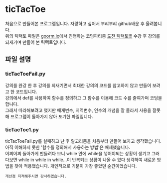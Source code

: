 # ticTacToe
처음으로 만들어본 프로그램입니다. 자랑하고 싶어서 부랴부랴 github배운 후 올려봅니다.   
위의 틱택토 파일은 [goorm.io](https://www.goorm.io/)에서 진행하는 코딩파티중 [도전 틱택토!!!](https://codingparty.goorm.io/tic-tac-toe) 수강 후 강의를 되새기며 만들어 본 틱택토입니다.   
## 파일 설명
### ticTacToeFail.py
 강의를 완강 한 후 강의를 되새기면서 최대한 강의의 코드를 참고하지 않고 만들어 보려고 한 코드입니다.    
 강의에서 def를 사용하여 함수를 정의하고 그 함수를 이용해 코드 수를 줄여가며 코딩을합니다.   
 그래서 따라해보려고 했지만 매게변수, 지역변수, 인수의 개념을 잘 몰라서  사용을 잘못해 프로그램이 돌아가지 않아 포기한 파일입니다.   
### ticTacToe1.py
 ticTacToeFail.py를 실패하고 난 후 알고리즘을 처음부터 만들어 보자고 생각했습니다. 아직 이해하지 못한 '함수를 정의해서 사용하는 방법'은 배제했습니다.   
 어찌어찌 돌아가게 만들려다 보니 while 안에 while을 넣어야되는 상황이 생기고 그러다보면 while in while in while...이 반복되는 상황이 나올 수 있다 생각하여 새로운 방법을 찾아 적용했습니다. 개인적으로 기분이 가장 좋았던 순간이었습니다.    

    개선점 지적해주시면 감사하겠습니다.

